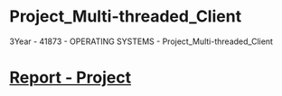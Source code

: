 # Project_Multi-threaded_Client
3Year - 41873 - OPERATING SYSTEMS - Project_Multi-threaded_Client

# [Report - Project](https://github.com/alexpt2000/Project_Multi-threaded_Client/blob/master/Alexander%20Souza%20-%20G00317835%20-%20Project.pdf)


